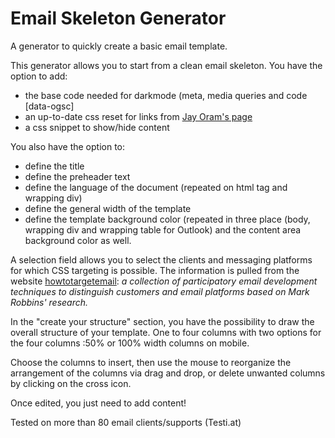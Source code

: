 # Email Skeleton Generator
A generator to quickly create a basic email template.


This generator allows you to start from a clean email skeleton. You have the option to add:
- the base code needed for darkmode (meta, media queries and code [data-ogsc]
- an up-to-date css reset for links from [Jay Oram's page](https://github.com/JayOram/email-css-resets/blob/main/css-link-resets.md)
- a css snippet to show/hide content

You also have the option to: 

- define the title
- define the preheader text
- define the language of the document (repeated on html tag and wrapping div)
- define the general width of the template
- define the template background color (repeated in three place (body, wrapping div and wrapping table for Outlook) and the content area background color as well.


A selection field allows you to select the clients and messaging platforms for which CSS targeting is possible. The information is pulled from the website [howtotargetemail](https://www.howtotarget.email/): _a collection of participatory email development techniques to distinguish customers and email platforms based on Mark Robbins' research._

In the "create your structure" section, you have the possibility to draw the overall structure of your template.  One to four columns with two options for the four columns :50% or 100% width columns on mobile.

Choose the columns to insert, then use the mouse to reorganize the arrangement of the columns via drag and drop, or delete unwanted columns by clicking on the cross icon.

Once edited, you just need to add content!

Tested on more than 80 email clients/supports (Testi.at)
